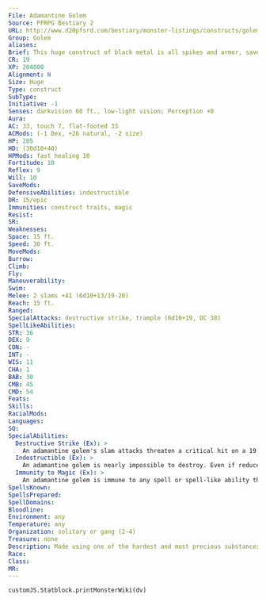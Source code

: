 ```yaml
---
File: Adamantine Golem
Source: PFRPG Bestiary 2
URL: http://www.d20pfsrd.com/bestiary/monster-listings/constructs/golem/adamantine-golem
Group: Golem
aliases: 
Brief: This huge construct of black metal is all spikes and armor, save for several forge-like stacks that burn atop its crown and back.
CR: 19
XP: 204800
Alignment: N
Size: Huge
Type: construct
SubType: 
Initiative: -1
Senses: darkvision 60 ft., low-light vision; Perception +0
Aura: 
AC: 33, touch 7, flat-footed 33
ACMods: (-1 Dex, +26 natural, -2 size)
HP: 205
HD: (30d10+40)
HPMods: fast healing 10
Fortitude: 10
Reflex: 9
Will: 10
SaveMods: 
DefensiveAbilities: indestructible
DR: 15/epic
Immunities: construct traits, magic
Resist: 
SR: 
Weaknesses: 
Space: 15 ft.
Speed: 30 ft.
MoveMods: 
Burrow: 
Climb: 
Fly: 
Maneuverability: 
Swim: 
Melee: 2 slams +41 (6d10+13/19-20)
Reach: 15 ft.
Ranged: 
SpecialAttacks: destructive strike, trample (6d10+19, DC 38)
SpellLikeAbilities: 
STR: 36
DEX: 9
CON: -
INT: -
WIS: 11
CHA: 1
BAB: 30
CMB: 45
CMD: 54
Feats: 
Skills: 
RacialMods: 
Languages: 
SQ: 
SpecialAbilities:
  Destructive Strike (Ex): >
    An adamantine golem's slam attacks threaten a critical hit on a 19 or 20. In addition, whenever an adamantine golem scores a critical hit, it deals 6d10+13 points of damage to the target's armor or shield in addition to the normal damage, as if it had also made a successful sunder combat maneuver.
  Indestructible (Ex): >
    An adamantine golem is nearly impossible to destroy. Even if reduced below 0 hit points, its fast healing continues to restore hit points, though the golem is helpless unless above 0 hit points. It can only be permanently destroyed if reduced to negative hit points and then decapitated using an adamantine vorpal weapon- alternatively, miracle or wish can be used to slay it while it is at negative hit points.
  Immunity to Magic (Ex): >
    An adamantine golem is immune to any spell or spell-like ability that allows spell resistance, except as noted below.  • Transmute metal to wood slows an adamantine golem for 1d4 rounds, during which time its damage reduction is reduced to 15/adamantine (no save).
SpellsKnown: 
SpellsPrepared: 
SpellDomains: 
Bloodline: 
Environment: any
Temperature: any
Organization: solitary or gang (2-4)
Treasure: none
Description: Made using one of the hardest and most precious substances, the adamantine golem is a deadly work of art. It can crush the life from foes that dare to get in its way and is nearly impossible to permanently destroy. The vast amount of adamantine required to build even one of these destructive golems is so significant that most worlds do not have enough resources, forcing the creator to travel to the Plane of Earth or remote Outer Planes simply to gather the raw materials needed to build the golem's body.  Construction A adamantine golem's body is made of more than 4,000 pounds of adamantine, mithral, gold, platinum, and other metals worth a total of 100,000 gp.  Adamantine Golem CL 20th; Price 600,000 gp Construction Requirements Craft Construct, crushing fist, geas/quest, heal, stoneskin, wish, creator must be caster level 20th; Skill Craft (sculpture) DC 35; Cost 350,000 gp
Race: 
Class: 
MR: 
---
```

```dataviewjs
customJS.Statblock.printMonsterWiki(dv)
```
